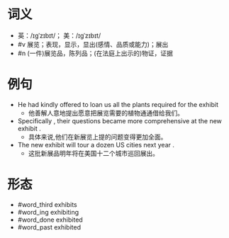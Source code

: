 # 词义
- 英：/ɪɡˈzɪbɪt/； 美：/ɪɡˈzɪbɪt/
- #v 展览；表现，显示，显出(感情、品质或能力)；展出
- #n (一件)展览品，陈列品；(在法庭上出示的)物证，证据
# 例句
- He had kindly offered to loan us all the plants required for the exhibit
	- 他善解人意地提出愿意把展览需要的植物通通借给我们。
- Specifically , their questions became more comprehensive at the new exhibit .
	- 具体来说,他们在新展览上提的问题变得更加全面。
- The new exhibit will tour a dozen US cities next year .
	- 这批新展品明年将在美国十二个城市巡回展出。
# 形态
- #word_third exhibits
- #word_ing exhibiting
- #word_done exhibited
- #word_past exhibited

